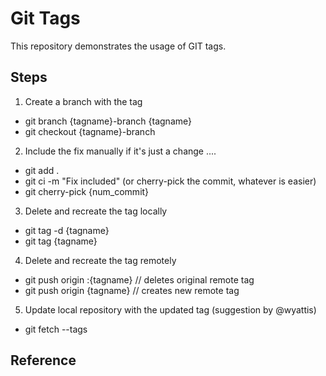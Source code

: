 # Git Tags

This repository demonstrates the usage of GIT tags.

## Steps

1. Create a branch with the tag 
-	git branch {tagname}-branch {tagname}
-	git checkout {tagname}-branch

2. Include the fix manually if it's just a change .... 
-	git add .
-	git ci -m "Fix included" (or cherry-pick the commit, whatever is easier)
-	git cherry-pick  {num_commit}
	
3. Delete and recreate the tag locally
-	git tag -d {tagname}
-	git tag {tagname}

4. Delete and recreate the tag remotely
-	git push origin :{tagname} // deletes original remote tag
-	git push origin {tagname} // creates new remote tag
		
5. Update local repository with the updated tag (suggestion by @wyattis)
-	git fetch --tags

## Reference
